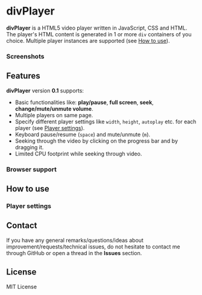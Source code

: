 # divPlayer

**divPlayer** is a HTML5 video player written in JavaScript, CSS and HTML. The player's HTML content is generated in 1 or more `div` containers of you choice. Multiple player instances are supported (see [How to use](https://github.com/railix/divPlayer#how-to-use)).

### Screenshots


## Features
**divPlayer** version **0.1** supports:
- Basic functionalities like: **play/pause**, **full screen**, **seek**, **change/mute/unmute volume**.
- Multiple players on same page.
- Specify different player settings like `width`, `height`, `autoplay` etc. for each player (see [Player settings](https://github.com/railix/divPlayer#player-settings)).
- Keyboard pause/resume (`space`) and mute/unmute (`m`).
- Seeking through the video by clicking on the progress bar and by dragging it.
- Limited CPU footprint while seeking through video.

### Browser support

## How to use

### Player settings

## Contact
If you have any general remarks/questions/ideas about improvement/requests/technical issues, do not hesitate to contact me through GitHub or open a thread in the **Issues** section.

## License
MIT License
